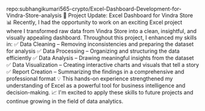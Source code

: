 repo:subhangikumari565-crypto/Excel-Dashboard-Development-for-Vindra-Store-analysis
🚀 Project Update: Excel Dashboard for Vindra Store 📊
Recently, I had the opportunity to work on an exciting Excel project where I transformed raw data from Vindra Store into a clean, insightful, and visually appealing dashboard.
Throughout this project, I enhanced my skills in:
✅ Data Cleaning – Removing inconsistencies and preparing the dataset for analysis
 ✅ Data Processing – Organizing and structuring the data efficiently
 ✅ Data Analysis – Drawing meaningful insights from the dataset
 ✅ Data Visualization – Creating interactive charts and visuals that tell a story
 ✅ Report Creation – Summarizing the findings in a comprehensive and professional format
💡 This hands-on experience strengthened my understanding of Excel as a powerful tool for business intelligence and decision-making.
📈 I'm excited to apply these skills to future projects and continue growing in the field of data analytics.
